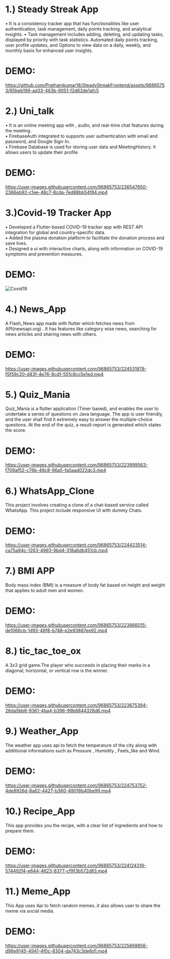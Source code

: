# 1.) Steady Streak App
• It is a consistency tracker app that has functionalities like user authentication, task management, daily points
tracking, and analytical insights.
• Task management includes adding, deleting, and updating tasks, displayed by priority with task statistics.
Automated daily points tracking, user profile updates, and Options to view data on a daily, weekly, and monthly
basis for enhanced user insights.

# DEMO:
https://github.com/Prathamkumar18/SteadyStreakFrontend/assets/96865753/65beb199-ad33-463b-9051-f2d62de1afc5

# 2.) Uni_talk
• It is an online meeting app with , audio, and real-time chat features during the meeting.                                                                              
• FirebaseAuth integrated to supports user authentication with email and password, and Google Sign-In.                                            
• Firebase Database is used for storing user data and MeetingHistory. It allows users to update their profile                                     

# DEMO:
https://user-images.githubusercontent.com/96865753/236547650-2366eb92-c1ee-48c7-8cda-7ed88bb54f84.mp4

# 3.)Covid-19 Tracker App
• Developed a Flutter-based COVID-19 tracker app with REST API integration for global and country-specific data.                           
• Added the plasma donation platform to facilitate the donation process and save lives.                                   
• Designed a ui with interactive charts, along with information on COVID-19 symptoms and prevention measures.                          

# DEMO:
![Covid19](https://github.com/Prathamkumar18/Covid_19-App/assets/96865753/f6fc00a5-281b-40a2-9bff-d88cc8f33aad)

# 4.) News_App
A Flash_News app made with flutter which fetches news from API(newsapi.org) . It has features like category wise news, searching for news articles and sharing news with others.

# DEMO:
https://user-images.githubusercontent.com/96865753/224531878-f5f59c20-d43f-4e76-8cd1-551c8cc5e1ed.mp4

# 5.) Quiz_Mania
Quiz_Mania is a flutter application (Timer based), and enables the user to undertake a series of questions on Java language. The app is user friendly, and the user shall find it extremely easy to answer the multiple-choice questions. At the end of the quiz, a result-report is generated which states the score.

# DEMO:
https://user-images.githubusercontent.com/96865753/223999563-f709af52-c76b-46c8-96a5-fa0aad022dc3.mp4

# 6.) WhatsApp_Clone
This project involves creating a clone of a chat-based service called WhatsApp. This project include responsive UI with dummy Chats.

# DEMO:
https://user-images.githubusercontent.com/96865753/224423514-ca75a94c-1263-4993-9bd4-318a6db451cb.mp4

# 7.) BMI APP
Body mass index (BMI) is a measure of body fat based on height and weight that applies to adult men and women.

# DEMO:
https://user-images.githubusercontent.com/96865753/223666015-de1066cb-1d93-46f8-b748-e2e93887ee92.mp4

# 8.) tic_tac_toe_ox
A 3x3 grid game.The player who succeeds in placing their marks in a diagonal, horizontal, or vertical row is the winner.

# DEMO:
https://user-images.githubusercontent.com/96865753/223675394-26da5bb8-9361-4ba4-b396-99b6844328d6.mp4

# 9.) Weather_App
The weather app uses api to fetch the temperature of the city along with addiitional informations such as Pressure , Humidity , Feels_like and Wind.

# DEMO:
https://user-images.githubusercontent.com/96865753/224753752-4de8926d-8a62-4427-b360-49016b40be99.mp4

# 10.) Recipe_App
This app provides you the recipe, with a clear list of ingredients and how to prepare them.

# DEMO:
https://user-images.githubusercontent.com/96865753/224124319-574492f4-e644-4623-8377-cf9f3b572d83.mp4

# 11.) Meme_App
This App uses Api to fetch random memes..it also allows user to share the meme via social media.

# DEMO:
https://user-images.githubusercontent.com/96865753/225668856-d98e9145-4941-4f0c-8304-da743c3de6d1.mp4







